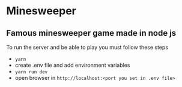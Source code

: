 # Minesweeper

## Famous minesweeper game made in node js

To run the server and be able to play you must follow these steps

- `yarn`
- create .env file and add environment variables
- `yarn run dev`
- open browser in `http://localhost:<port you set in .env file>`
